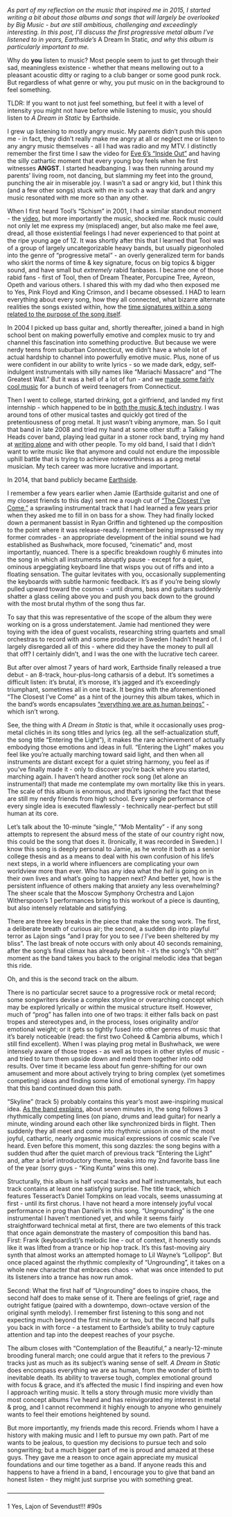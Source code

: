 <p><em>As part of my reflection on the music that inspired me in 2015, I started writing a bit about those albums and songs that will largely be overlooked by Big Music - but are still ambitious, challenging and exceedingly interesting. In this post, I’ll discuss the first progressive metal album I’ve listened to in years, Earthside’s&nbsp;</em>A Dream In Static<em>, and why this album is particularly important to me.</em></p><p>Why do <strong>you</strong> listen to music? Most people seem to just to get through their sad, meaningless existence - whether that means mellowing out to a pleasant acoustic ditty or raging to a club banger or some good punk rock. But regardless of what genre or why, you put music on in the background to feel something.</p><p>TLDR: If you want to not just feel something, but feel it with a level of intensity you might not have before while listening to music, you should listen to <em>A Dream in Static</em> by Earthside.</p><p>I grew up listening to mostly angry music. My parents didn’t push this upon me - in fact, they didn’t really make me angry at all or neglect me or listen to any angry music themselves - all I had was radio and my MTV. I distinctly remember the first time I saw the video for <a href="https://www.youtube.com/watch?v=T8Xb_7YDroQ">Eve 6’s “Inside Out”</a> and having the silly cathartic moment that every young boy feels when he first witnesses <strong>ANGST</strong>. I started headbanging. I was then running around my parents’ living room, not dancing, but slamming my feet into the ground, punching the air in miserable joy. I wasn’t a sad or angry kid, but I think this (and a few other songs) stuck with me in such a way that dark and angry music resonated with me more so than any other.</p><p>When I first heard Tool’s “Schism” in 2001, I had a similar standout moment - the <a href="https://www.youtube.com/watch?v=UhjG47gtMCo">video</a>, but more importantly the music, shocked me. Rock music could not only let me express my (misplaced) anger, but also make me feel awe, dread, all those existential feelings I had never experienced to that point at the ripe young age of 12. It was shortly after this that I learned that Tool was of a group of largely uncategorizable heavy bands, but usually pigeonholed into the genre of “progressive metal” - an overly generalized term for bands who skirt the norms of time &amp; key signature, focus on big topics &amp; bigger sound, and have small but <em>extremely</em> rabid fanbases. I became one of those rabid fans - first of Tool, then of Dream Theater, Porcupine Tree, Ayreon, Opeth and various others. I shared this with my dad who then exposed me to Yes, Pink Floyd and King Crimson, and I became obsessed. I HAD to learn everything about every song, how they all connected, what bizarre alternate realities the songs existed within, how the <a href="https://www.fibonicci.com/fibonacci/tool-lateralus/">time signatures within a song related to the purpose of the song itself</a>.&nbsp;</p><p>In 2004 I picked up bass guitar and, shortly thereafter, joined a band in high school bent on making powerfully emotive and complex music to try and channel this fascination into something productive. But because we were nerdy teens from suburban Connecticut, we didn’t have a whole lot of actual hardship to channel into powerfully emotive music. Plus, none of us were confident in our ability to write lyrics - so we made dark, edgy, self-indulgent instrumentals with silly names like “Mariachi Massacre” and “The Greatest Wall.” But it was a hell of a lot of fun - and we <a href="https://itunes.apple.com/us/album/bushwhack/id263281068">made some fairly cool music</a> for a bunch of weird teenagers from Connecticut.</p><p>Then I went to college, started drinking, got a girlfriend, and landed my first internship - which happened to be in <a href="http://sonicbids.com">both the music &amp; tech industry</a>. I was around tons of other musical tastes and quickly got tired of the pretentiousness of prog metal. It just wasn’t vibing anymore, man. So I quit that band in late 2008 and tried my hand at some other stuff: a Talking Heads cover band, playing lead guitar in a stoner rock band, trying my hand at <a href="http://soundcloud.com/sphmrs">writing alone</a> and with other people. To my old band, I said that I didn’t want to write music like that anymore and could not endure the impossible uphill battle that is trying to achieve noteworthiness as a prog metal musician. My tech career was more lucrative and important.</p><p>In 2014, that band publicly became <a href="http://earthsideband.com">Earthside</a>.</p><p>I remember a few years earlier when Jamie (Earthside guitarist and one of my closest friends to this day) sent me a rough cut of <a href="https://www.youtube.com/watch?v=AL_v5U2AeIs">“The Closest I’ve Come,”</a> a sprawling instrumental track that I had learned a few years prior when they asked me to fill in on bass for a show. They had finally locked down a permanent bassist in Ryan Griffin and tightened up the composition to the point where it was release-ready. I remember being impressed by my former comrades - an appropriate development of the initial sound we had established as Bushwhack, more focused, “cinematic” and, most importantly, nuanced. There is a specific breakdown roughly 6 minutes into the song in which all instruments abruptly pause - except for a quiet, ominous arpeggiating keyboard line that wisps you out of riffs and into a floating sensation. The guitar levitates with you, occasionally supplementing the keyboards with subtle harmonic feedback. It’s as if you’re being slowly pulled upward toward the cosmos - until drums, bass and guitars suddenly shatter a glass ceiling above you and push you back down to the ground with the most brutal rhythm of the song thus far.</p><p>To say that this was representative of the scope of the album they were working on is a gross understatement. Jamie had mentioned they were toying with the idea of guest vocalists, researching string quartets and small orchestras to record with and some producer in Sweden I hadn’t heard of. I largely disregarded all of this - where did they have the money to pull all that off? I certainly didn’t, and I was the one with the lucrative tech career.</p><p>But after over almost 7 years of hard work, Earthside finally released a true debut - an 8-track, hour-plus-long catharsis of a debut. It’s sometimes a difficult listen: it’s brutal, it’s morose, it’s jagged and it’s exceedingly triumphant, sometimes all in one track. It begins with the aforementioned “The Closest I’ve Come” as a hint of the journey this album takes, which in the band’s words encapsulates <a href="https://earthside.bandcamp.com">“everything we are as human beings”</a> - which isn’t wrong.</p><p>See, the thing with <em>A Dream in Static</em> is that, while it occasionally uses prog-metal clichés in its song titles and lyrics (eg. all the self-actualization stuff, the song title “Entering the Light”), it makes the rare achievement of actually embodying those emotions and ideas in full. “Entering the Light” makes you feel like you’re actually marching toward said light, and then when all instruments are distant except for a quiet string harmony, you feel as if you’ve finally made it - only to discover you’re back where you started, marching again. I haven’t heard another rock song (let alone an instrumental!) that made me contemplate my own mortality like this in years. The scale of this album is enormous, and that’s ignoring the fact that these are still my nerdy friends from high school. Every single performance of every single idea is executed flawlessly - technically near-perfect but still human at its core.</p><p>Let’s talk about the 10-minute “single,” “Mob Mentality” - if any song attempts to represent the absurd mess of the state of our country right now, this could be the song that does it. (Ironically, it was recorded in Sweden.) I know this song is deeply personal to Jamie, as he wrote it both as a senior college thesis and as a means to deal with his own confusion of his life’s next steps, in a world where influencers are complicating your own worldview more than ever. Who has any idea what the <em>hell</em> is going on in their own lives and what’s going to happen next? And better yet, how is the persistent influence of others making that anxiety any less overwhelming? The sheer scale that the Moscow Symphony Orchestra and Lajon Witherspoon’s 1 performances bring to this workout of a piece is daunting, but also intensely relatable and satisfying.&nbsp;</p><p>There are three key breaks in the piece that make the song work. The first, a deliberate breath of curious air; the second, a sudden dip into playful terror as Lajon sings “and I pray for you to see / I’ve been sheltered by my bliss”. The last break of note occurs with only about 40 seconds remaining, after the song’s final climax has already been hit - it’s the song’s “Oh shit!” moment as the band takes you back to the original melodic idea that began this ride.</p><p>Oh, and this is the second track on the album.</p><p>There is no particular secret sauce to a progressive rock or metal record; some songwriters devise a complex storyline or overarching concept which may be explored lyrically or within the musical structure itself. However, much of “prog” has fallen into one of two traps: it either falls back on past tropes and stereotypes and, in the process, loses originality and/or emotional weight; or it gets so tightly fused into other genres of music that it’s barely noticeable (read: the first two Coheed &amp; Cambria albums, which I still find excellent). When I was playing prog metal in Bushwhack, we were intensely aware of those tropes - as well as tropes in other styles of music - and tried to turn them upside down and meld them together into odd results. Over time it became less about fun genre-shifting for our own amusement and more about actively trying to bring complex (yet sometimes competing) ideas and finding some kind of emotional synergy. I’m happy that this band continued down this path.</p><p>“Skyline” (track 5) probably contains this year’s most awe-inspiring musical idea. <a href="https://www.youtube.com/watch?v=4LjYvwptUWU">As the band explains</a>, about seven minutes in, the song follows 3 rhythmically competing lines (on piano, drums and lead guitar) for nearly a minute, winding around each other like synchronized birds in flight. Then suddenly they all meet and come into rhythmic unison in one of the most joyful, cathartic, nearly orgasmic musical expressions of cosmic scale I’ve heard. Even before this moment, this song dazzles: the song begins with a sudden thud after the quiet march of previous track “Entering the Light” and, after a brief introductory theme, breaks into my 2nd favorite bass line of the year (sorry guys - “King Kunta” wins this one).</p><p>Structurally, this album is half vocal tracks and half instrumentals, but each track contains at least one satisfying surprise. The title track, which features Tesseract’s Daniel Tompkins on lead vocals, seems unassuming at first - until its first chorus. I have not heard a more intensely joyful vocal performance in prog than Daniel’s in this song. “Ungrounding” is the one instrumental I haven’t mentioned yet, and while it seems fairly straightforward technical metal at first, there are two elements of this track that once again demonstrate the mastery of composition this band has. First: Frank (keyboardist)’s melodic line - out of context, it honestly sounds like it was lifted from a trance or hip hop track. It’s this fast-moving airy synth that almost works an attempted homage to Lil Wayne’s “Lollipop”. But once placed against the rhythmic complexity of “Ungrounding”, it takes on a whole new character that embraces chaos - what was once intended to put its listeners into a trance has now run amok.</p><p>Second: What the first half of “Ungrounding” does to inspire chaos, the second half does to make sense of it. There are feelings of grief, rage and outright fatigue (paired with a downtempo, down-octave version of the original synth melody). I remember first listening to this song and not expecting much beyond the first minute or two, but the second half pulls you back in with force - a testament to Earthside’s ability to truly capture attention and tap into the deepest reaches of your psyche.</p><p>The album closes with “Contemplation of the Beautiful,” a nearly-12-minute brooding funeral march; one could argue that it refers to the previous 7 tracks just as much as its subject’s waning sense of self. <em>A Dream in Static</em> does encompass everything we are as human, from the wonder of birth to inevitable death. Its ability to traverse tough, complex emotional ground with focus &amp; grace, and it’s affected the music I find inspiring and even how I approach writing music. It tells a story through music more vividly than most concept albums I’ve heard and has reinvigorated my interest in metal &amp; prog, and I cannot recommend it highly enough to anyone who genuinely wants to feel their emotions heightened by sound.&nbsp;</p><p>But more importantly, my friends made this record. Friends whom I have a history with making music and I left to pursue my own path. Part of me wants to be jealous, to question my decisions to pursue tech and solo songwriting; but a much bigger part of me is proud and amazed at these guys. They gave me a reason to once again appreciate my musical foundations and our time together as a band. If anyone reads this and happens to have a friend in a band, I encourage you to give that band an honest listen - they might just surprise you with something great.</p><p>––––––––––––––––––––––––––––––––</p><p>	1	Yes, Lajon of Sevendust!!! #90s</p>